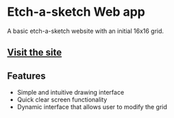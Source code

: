 # Etch-a-sketch Web app

A basic etch-a-sketch website with an initial 16x16 grid.

## [Visit the site](https://PDK34.github.io/odin-Etch-a-sketch/)

## Features

- Simple and intuitive drawing interface
- Quick clear screen functionality
- Dynamic interface that allows user to modify the grid
